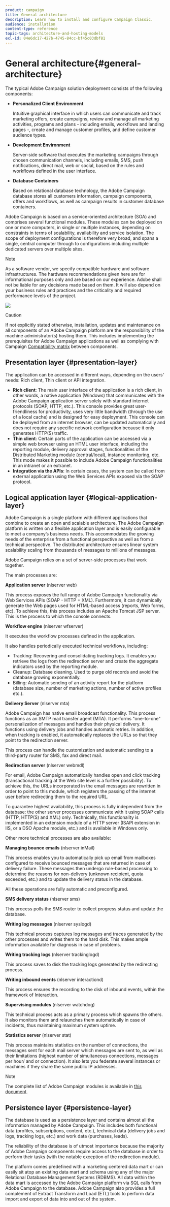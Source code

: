 ```yaml
---
product: campaign
title: General architecture
description: Learn how to install and configure Campaign Classic.
audience: installation
content-type: reference
topic-tags: architecture-and-hosting-models
exl-id: 04e6dc17-427b-4745-84cc-bf45c03dbf81
---
```

# General architecture{#general-architecture}

The typical Adobe Campaign solution deployment consists of the following components:

* **Personalized Client Environment**

  Intuitive graphical interface in which users can communicate and track marketing offers, create campaigns, review and manage all marketing activities, programs and plans - including emails, workflows and landing pages -, create and manage customer profiles, and define customer audience types.

* **Development Environment**

  Server-side software that executes the marketing campaigns through chosen communication channels, including emails, SMS, push notifications, direct mail, web or social, based on the rules and workflows defined in the user interface.

* **Database Containers**

  Based on relational database technology, the Adobe Campaign database stores all customers information, campaign components, offers and workflows, as well as campaign results in customer database containers.

Adobe Campaign is based on a service-oriented architecture (SOA) and comprises several functional modules. These modules can be deployed on one or more computers, in single or multiple instances, depending on constraints in terms of scalability, availability and service isolation. The scope of deployment configurations is therefore very broad, and spans a single, central computer through to configurations including multiple dedicated servers over multiple sites.

>[!NOTE]
>
>As a software vendor, we specify compatible hardware and software infrastructures. The hardware recommendations given here are for informational purposes only and are based on our experience. Adobe shall not be liable for any decisions made based on them. It will also depend on your business rules and practices and the criticality and required performance levels of the project.

![](assets/s_ncs_install_architecture.png)

>[!CAUTION]
>
>If not explicitly stated otherwise, installation, updates and maintenance on all components of an Adobe Campaign platform are the responsibility of the machine administrator(s) hosting them. This includes implementing the prerequisites for Adobe Campaign applications as well as complying with Campaign [Compatibility matrix](../../rn/using/compatibility-matrix.md) between components.

## Presentation layer {#presentation-layer}

The application can be accessed in different ways, depending on the users' needs: Rich client, Thin client or API integration.

* **Rich client**: The main user interface of the application is a rich client, in other words, a native application (Windows) that communicates with the Adobe Campaign application server solely with standard internet protocols (SOAP, HTTP, etc.). This console provides great user-friendliness for productivity, uses very little bandwidth (through the use of a local cache) and is designed for easy deployment. This console can be deployed from an internet browser, can be updated automatically and does not require any specific network configuration because it only generates HTTP(S) traffic.
* **Thin client**: Certain parts of the application can be accessed via a simple web browser using an HTML user interface, including the reporting module, delivery approval stages, functionalities of the Distributed Marketing module (central/local), instance monitoring, etc. This mode makes it possible to include Adobe Campaign functionalities in an intranet or an extranet.
* **Integration via the APIs**: In certain cases, the system can be called from external application using the Web Services APIs exposed via the SOAP protocol.

## Logical application layer {#logical-application-layer}

Adobe Campaign is a single platform with different applications that combine to create an open and scalable architecture. The Adobe Campaign platform is written on a flexible application layer and is easily configurable to meet a company’s business needs. This accommodates the growing needs of the enterprise from a functional perspective as well as from a technical perspective. The distributed architecture ensures linear system scalability scaling from thousands of messages to millions of messages.

Adobe Campaign relies on a set of server-side processes that work together.

The main processes are:

**Application server** (nlserver web)

This process exposes the full range of Adobe Campaign functionality via Web Services APIs (SOAP - HTTP + XML). Furthermore, it can dynamically generate the Web pages used for HTML-based access (reports, Web forms, etc). To achieve this, this process includes an Apache Tomcat JSP server. This is the process to which the console connects.

**Workflow engine** (nlserver wfserver)

It executes the workflow processes defined in the application.

It also handles periodically executed technical workflows, including:

* Tracking: Recovering and consolidating tracking logs. It enables you retrieve the logs from the redirection server and create the aggregate indicators used by the reporting module.
* Cleanup: Database cleaning. Used to purge old records and avoid the database growing exponentially.
* Billing: Automatic sending of an activity report for the platform (database size, number of marketing actions, number of active profiles etc.).

**Delivery Server** (nlserver mta)

Adobe Campaign has native email broadcast functionality. This process functions as an SMTP mail transfer agent (MTA). It performs "one-to-one" personalization of messages and handles their physical delivery. It functions using delivery jobs and handles automatic retries. In addition, when tracking is enabled, it automatically replaces the URLs so that they point to the redirection server.

This process can handle the customization and automatic sending to a third-party router for SMS, fax and direct mail.

**Redirection server** (nlserver webmdl)

For email, Adobe Campaign automatically handles open and click tracking (transactional tracking at the Web site level is a further possibility). To achieve this, the URLs incorporated in the email messages are rewritten in order to point to this module, which registers the passing of the internet user before redirecting them to the required URL.

To guarantee highest availability, this process is fully independent from the database: the other server processes communicate with it using SOAP calls (HTTP, HTTP(S) and XML) only. Technically, this functionality is implemented in an extension module of a HTTP server (ISAPI extension in IIS, or a DSO Apache module, etc.) and is available in Windows only.

Other more technical processes are also available:

**Managing bounce emails** (nlserver inMail)

This process enables you to automatically pick up email from mailboxes configured to receive bounced messages that are returned in case of delivery failure. These messages then undergo rule-based processing to determine the reasons for non-delivery (unknown recipient, quota exceeded, etc.) and to update the delivery status in the database.

All these operations are fully automatic and preconfigured.

**SMS delivery status** (nlserver sms)

This process polls the SMS router to collect progress status and update the database.

**Writing log messages** (nlserver syslogd)

This technical process captures log messages and traces generated by the other processes and writes them to the hard disk. This makes ample information available for diagnosis in case of problems.

**Writing tracking logs** (nlserver trackinglogd)

This process saves to disk the tracking logs generated by the redirecting process.

**Writing inbound events** (nlserver interactiond)

This process ensures the recording to the disk of inbound events, within the framework of Interaction.

**Supervising modules** (nlserver watchdog)

This technical process acts as a primary process which spawns the others. It also monitors them and relaunches them automatically in case of incidents, thus maintaining maximum system uptime.

**Statistics server** (nlserver stat)

This process maintains statistics on the number of connections, the messages sent for each mail server which messages are sent to, as well as their limitations (highest number of simultaneous connections, messages per hour/ and or connection). It also lets you federate several instances or machines if they share the same public IP addresses.

>[!NOTE]
>
>The complete list of Adobe Campaign modules is available in [this document](../../production/using/operating-principle.md).

## Persistence layer {#persistence-layer}

The database is used as a persistence layer and contains almost all the information managed by Adobe Campaign. This includes both functional data (profiles, subscriptions, content, etc.), technical data (delivery jobs and logs, tracking logs, etc.) and work data (purchases, leads).

The reliability of the database is of utmost importance because the majority of Adobe Campaign components require access to the database in order to perform their tasks (with the notable exception of the redirection module).

The platform comes predefined with a marketing centered data mart or can easily sit atop an existing data mart and schema using any of the major Relational Database Management Systems (RDBMS). All data within the data mart is accessed by the Adobe Campaign platform via SQL calls from Adobe Campaign to the database. Adobe Campaign also provides a full complement of Extract Transform and Load (ETL) tools to perform data import and export of data into and out of the system.
